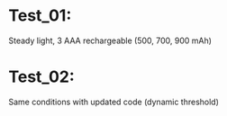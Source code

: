 # Test_01:
Steady light, 3 AAA rechargeable (500, 700, 900 mAh)

# Test_02:
Same conditions with updated code (dynamic threshold)
